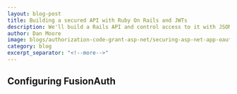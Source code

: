 ```yaml
---
layout: blog-post
title: Building a secured API with Ruby On Rails and JWTs
description: We'll build a Rails API and control access to it with JSON Web Tokens (JWTs)
author: Dan Moore
image: blogs/authorization-code-grant-asp-net/securing-asp-net-app-oauth.png
category: blog
excerpt_separator: "<!--more-->"
---
```



<!--more-->

## Configuring FusionAuth


